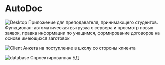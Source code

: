 # AutoDoc

![Desktop](images/desktop.jpg)
Приложение для преподавателя, принимающего студентов. Функционал: автоматическая выгрузка с сервера и просмотр новых заявок, правка информации по учащимся, формирование договоров на основе имеющихся заготовок

![Client](images/client.jpg)
Анкета на поступление в школу со стороны клиента

![database](images/database.jpg)
Спроектированная БД

